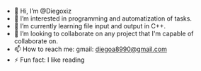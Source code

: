 - 👋 Hi, I’m @Diegoxiz
- 👀 I’m interested in programming and automatization of tasks.
- 🌱 I’m currently learning file input and output in C++.
- 💞️ I’m looking to collaborate on any project that I'm capable of collaborate on.
- 📫 How to reach me: gmail: diegoa8990@gmail.com
- ⚡ Fun fact: I like reading

<!---
Diegoxiz/Diegoxiz is a ✨ special ✨ repository because its `README.md` (this file) appears on your GitHub profile.
You can click the Preview link to take a look at your changes.
--->
